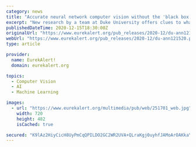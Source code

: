 ```yaml
---
category: news
title: "Accurate neural network computer vision without the 'black box'"
excerpt: "New research by a team at Duke University offers clues to what goes on inside the minds of machines as they learn to see. Instead of attempting to account for a neural network's decision-making on a post hoc basis,"
publishedDateTime: 2020-12-15T18:30:00Z
originalUrl: "https://www.eurekalert.org/pub_releases/2020-12/du-ann121520.php"
webUrl: "https://www.eurekalert.org/pub_releases/2020-12/du-ann121520.php"
type: article

provider:
  name: EurekAlert!
  domain: eurekalert.org

topics:
  - Computer Vision
  - AI
  - Machine Learning

images:
  - url: "https://www.eurekalert.org/multimedia/pub/web/251701_web.jpg"
    width: 720
    height: 482
    isCached: true

secured: "K9lAz2HiyCicH8UyPmCqQPILDO2GC2WR2UVA+QLraKgj0uyhfJAMoArOAKkaYpbUzetIqPvaY+8ZC1oCDvf2tFX107MwMiZ7+VZUz5XZeCbBea4/ZU4VtmDAP0gDolgtbVh2mAprw/BA0td5z0yqGzmSB9wLQUj/AP69VBnMIj8xvTP+pspsH7vXOEfEyV7IF1U8ZgkI94EBBv1iCoR42bS24Acw4xV4fJlAShHYsqVlRy3NuzH+0pnkQbH3EG/ZPLc/VwluBzwsAi/WnXERFYNUCsvOJJz8czf4mmkbUXONaeHcDrWdAikGV5IbxXcVFQLY5tO7N6SRFfeAObZeF92iVIDusOK1/TCTV2FRIzU=;FkbVYKhj5WRVyWu3MxKfEg=="
---
```


